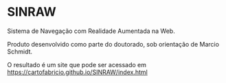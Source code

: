 # SINRAW

Sistema de Navegação com Realidade Aumentada na Web. 

Produto desenvolvido como parte do doutorado, sob orientação de Marcio Schmidt.

O resultado é um site que pode ser acessado em https://cartofabricio.github.io/SINRAW/index.html
